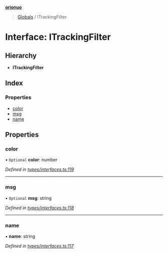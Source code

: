 **[orionuo](../README.md)**

> [Globals](../globals.md) / ITrackingFilter

# Interface: ITrackingFilter

## Hierarchy

* **ITrackingFilter**

## Index

### Properties

* [color](itrackingfilter.md#color)
* [msg](itrackingfilter.md#msg)
* [name](itrackingfilter.md#name)

## Properties

### color

• `Optional` **color**: number

*Defined in [types/interfaces.ts:119](https://github.com/msviha/orionuo/blob/2f31050/src/types/interfaces.ts#L119)*

___

### msg

• `Optional` **msg**: string

*Defined in [types/interfaces.ts:118](https://github.com/msviha/orionuo/blob/2f31050/src/types/interfaces.ts#L118)*

___

### name

•  **name**: string

*Defined in [types/interfaces.ts:117](https://github.com/msviha/orionuo/blob/2f31050/src/types/interfaces.ts#L117)*
